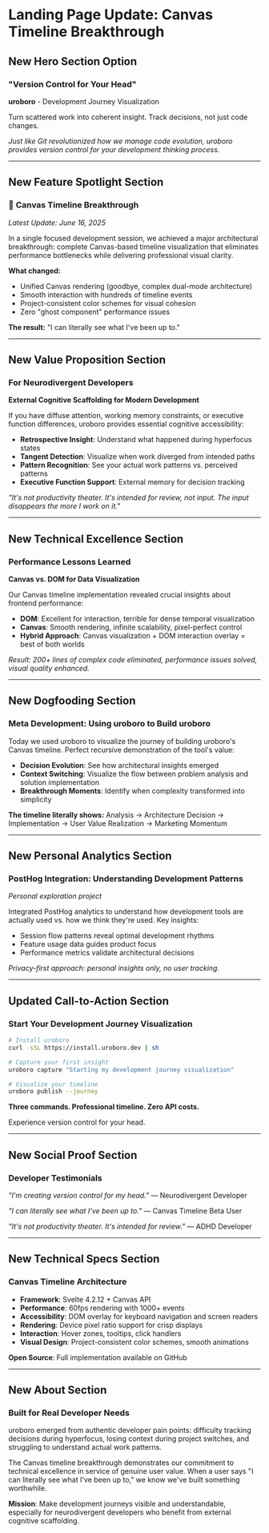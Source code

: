 # Landing Page Update: Canvas Timeline Breakthrough

## New Hero Section Option

### "Version Control for Your Head"

**uroboro** - Development Journey Visualization

Turn scattered work into coherent insight. Track decisions, not just code changes.

*Just like Git revolutionized how we manage code evolution, uroboro provides version control for your development thinking process.*

---

## New Feature Spotlight Section

### 🎨 **Canvas Timeline Breakthrough**
*Latest Update: June 16, 2025*

In a single focused development session, we achieved a major architectural breakthrough: complete Canvas-based timeline visualization that eliminates performance bottlenecks while delivering professional visual clarity.

**What changed:**
- Unified Canvas rendering (goodbye, complex dual-mode architecture)
- Smooth interaction with hundreds of timeline events
- Project-consistent color schemes for visual cohesion
- Zero "ghost component" performance issues

**The result:** "I can literally see what I've been up to."

---

## New Value Proposition Section

### For Neurodivergent Developers

**External Cognitive Scaffolding for Modern Development**

If you have diffuse attention, working memory constraints, or executive function differences, uroboro provides essential cognitive accessibility:

- **Retrospective Insight**: Understand what happened during hyperfocus states
- **Tangent Detection**: Visualize when work diverged from intended paths  
- **Pattern Recognition**: See your actual work patterns vs. perceived patterns
- **Executive Function Support**: External memory for decision tracking

*"It's not productivity theater. It's intended for review, not input. The input disappears the more I work on it."*

---

## New Technical Excellence Section

### Performance Lessons Learned

**Canvas vs. DOM for Data Visualization**

Our Canvas timeline implementation revealed crucial insights about frontend performance:

- **DOM**: Excellent for interaction, terrible for dense temporal visualization
- **Canvas**: Smooth rendering, infinite scalability, pixel-perfect control
- **Hybrid Approach**: Canvas visualization + DOM interaction overlay = best of both worlds

*Result: 200+ lines of complex code eliminated, performance issues solved, visual quality enhanced.*

---

## New Dogfooding Section

### Meta Development: Using uroboro to Build uroboro

Today we used uroboro to visualize the journey of building uroboro's Canvas timeline. Perfect recursive demonstration of the tool's value:

- **Decision Evolution**: See how architectural insights emerged
- **Context Switching**: Visualize the flow between problem analysis and solution implementation
- **Breakthrough Moments**: Identify when complexity transformed into simplicity

**The timeline literally shows:** Analysis → Architecture Decision → Implementation → User Value Realization → Marketing Momentum

---

## New Personal Analytics Section

### PostHog Integration: Understanding Development Patterns

*Personal exploration project*

Integrated PostHog analytics to understand how development tools are actually used vs. how we think they're used. Key insights:

- Session flow patterns reveal optimal development rhythms
- Feature usage data guides product focus
- Performance metrics validate architectural decisions

*Privacy-first approach: personal insights only, no user tracking.*

---

## Updated Call-to-Action Section

### Start Your Development Journey Visualization

```bash
# Install uroboro
curl -sSL https://install.uroboro.dev | sh

# Capture your first insight
uroboro capture "Starting my development journey visualization"

# Visualize your timeline
uroboro publish --journey
```

**Three commands. Professional timeline. Zero API costs.**

Experience version control for your head.

---

## New Social Proof Section

### Developer Testimonials

*"I'm creating version control for my head."*
— Neurodivergent Developer

*"I can literally see what I've been up to."*
— Canvas Timeline Beta User

*"It's not productivity theater. It's intended for review."*
— ADHD Developer

---

## New Technical Specs Section

### Canvas Timeline Architecture

- **Framework**: Svelte 4.2.12 + Canvas API
- **Performance**: 60fps rendering with 1000+ events
- **Accessibility**: DOM overlay for keyboard navigation and screen readers
- **Rendering**: Device pixel ratio support for crisp displays
- **Interaction**: Hover zones, tooltips, click handlers
- **Visual Design**: Project-consistent color schemes, smooth animations

**Open Source**: Full implementation available on GitHub

---

## New About Section

### Built for Real Developer Needs

uroboro emerged from authentic developer pain points: difficulty tracking decisions during hyperfocus, losing context during project switches, and struggling to understand actual work patterns.

The Canvas timeline breakthrough demonstrates our commitment to technical excellence in service of genuine user value. When a user says "I can literally see what I've been up to," we know we've built something worthwhile.

**Mission**: Make development journeys visible and understandable, especially for neurodivergent developers who benefit from external cognitive scaffolding.